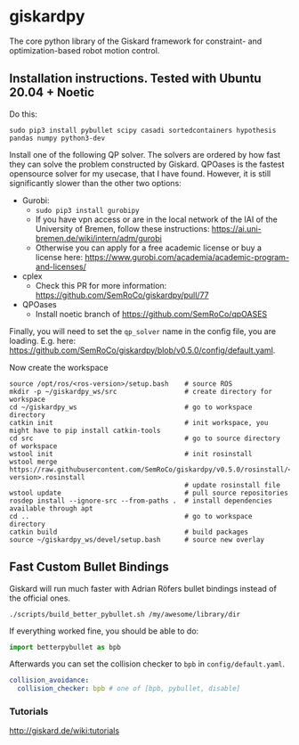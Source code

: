 # giskardpy
The core python library of the Giskard framework for constraint- and optimization-based robot motion control.

## Installation instructions. Tested with Ubuntu 20.04 + Noetic

Do this:
```
sudo pip3 install pybullet scipy casadi sortedcontainers hypothesis pandas numpy python3-dev 
```
Install one of the following QP solver. The solvers are ordered by how fast they can solve the problem constructed by Giskard. QPOases is the fastest opensource solver for my usecase, that I have found. However, it is still significantly slower than the other two options:
 - Gurobi:
   - ```sudo pip3 install gurobipy```
   - If you have vpn access or are in the local network of the IAI of the University of Bremen, follow these instructions: https://ai.uni-bremen.de/wiki/intern/adm/gurobi
   - Otherwise you can apply for a free academic license or buy a license here: https://www.gurobi.com/academia/academic-program-and-licenses/
 - cplex 
   - Check this PR for more information: https://github.com/SemRoCo/giskardpy/pull/77
 - QPOases 
   - Install noetic branch of https://github.com/SemRoCo/qpOASES

Finally, you will need to set the ```qp_solver``` name in the config file, you are loading. E.g. here: https://github.com/SemRoCo/giskardpy/blob/v0.5.0/config/default.yaml.

Now create the workspace
```
source /opt/ros/<ros-version>/setup.bash    # source ROS
mkdir -p ~/giskardpy_ws/src                 # create directory for workspace
cd ~/giskardpy_ws                           # go to workspace directory
catkin init                                 # init workspace, you might have to pip install catkin-tools
cd src                                      # go to source directory of workspace
wstool init                                 # init rosinstall
wstool merge https://raw.githubusercontent.com/SemRoCo/giskardpy/v0.5.0/rosinstall/<ros-version>.rosinstall
                                            # update rosinstall file
wstool update                               # pull source repositories
rosdep install --ignore-src --from-paths .  # install dependencies available through apt
cd ..                                       # go to workspace directory
catkin build                                # build packages
source ~/giskardpy_ws/devel/setup.bash      # source new overlay
```

## Fast Custom Bullet Bindings
Giskard will run much faster with Adrian Röfers bullet bindings instead of the official ones.
```
./scripts/build_better_pybullet.sh /my/awesome/library/dir

```
If everything worked fine, you should be able to do:
```python
import betterpybullet as bpb
```
Afterwards you can set the collision checker to ```bpb``` in ```config/default.yaml```.
```yaml
collision_avoidance:
  collision_checker: bpb # one of [bpb, pybullet, disable]
```

### Tutorials
http://giskard.de/wiki:tutorials

